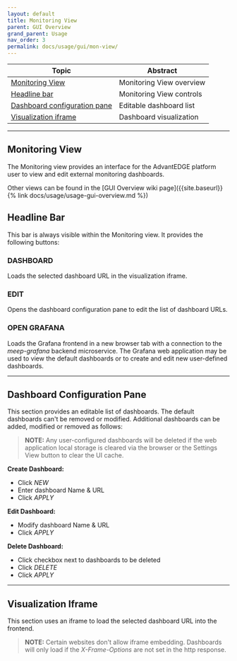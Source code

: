 ```yaml
---
layout: default
title: Monitoring View
parent: GUI Overview
grand_parent: Usage
nav_order: 3
permalink: docs/usage/gui/mon-view/
---
```


Topic | Abstract
------|------
[Monitoring View](#monitoring-view) | Monitoring View overview
[Headline bar](#headline-bar) | Monitoring View controls
[Dashboard configuration pane](#dashboard-configuration-pane) | Editable dashboard list
[Visualization iframe](#visualization-iframe) | Dashboard visualization

---
## Monitoring View
The Monitoring view provides an interface for the AdvantEDGE platform user to view and edit external monitoring dashboards.

Other views can be found in the [GUI Overview wiki page]({{site.baseurl}}{% link docs/usage/usage-gui-overview.md %})

## Headline Bar
This bar is always visible within the Monitoring view. It provides the following buttons:

### DASHBOARD
Loads the selected dashboard URL in the visualization iframe.

### EDIT
Opens the dashboard configuration pane to edit the list of dashboard URLs.

### OPEN GRAFANA
Loads the Grafana frontend in a new browser tab with a connection to the _meep-grafana_ backend microservice. The Grafana web application may be used to view the default dashboards or to create and edit new user-defined dashboards.

---
## Dashboard Configuration Pane
This section provides an editable list of dashboards. The default dashboards can't be removed or modified. Additional dashboards can be added, modified or removed as follows:

> **NOTE:** Any user-configured dashboards will be deleted if the web application local storage is cleared via the browser or the Settings View button to clear the UI cache.

**Create Dashboard:**
- Click _NEW_
- Enter dashboard Name & URL
- Click _APPLY_

**Edit Dashboard:**
- Modify dashboard Name & URL
- Click _APPLY_

**Delete Dashboard:**
- Click checkbox next to dashboards to be deleted
- Click _DELETE_
- Click _APPLY_

---
## Visualization Iframe
This section uses an iframe to load the selected dashboard URL into the frontend.

> **NOTE:** Certain websites don't allow iframe embedding. Dashboards will only load if the _X-Frame-Options_ are not set in the http response.
